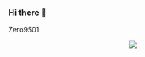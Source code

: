 ### Hi there 👋

<!--
**zlx2019/zlx2019** is a ✨ _special_ ✨ repository because its `README.md` (this file) appears on your GitHub profile.

Here are some ideas to get you started:

- 🔭 I’m currently working on ...
- 🌱 I’m currently learning ...
- 👯 I’m looking to collaborate on ...
- 🤔 I’m looking for help with ...
- 💬 Ask me about ...
- 📫 How to reach me: ...
- 😄 Pronouns: ...
- ⚡ Fun fact: ...
-->


Zero9501

<div align="center"> <img src="https://github-readme-stats.vercel.app/api/top-langs/?username=zlx2019&hide_title=true&hide_border=true&layout=compact&langs_count=6&text_color=000&&count_private=trueicon_color=fff&bg_color=0,52fa5a,4dfcff,c64dff&theme=synthwave" /> </div>
